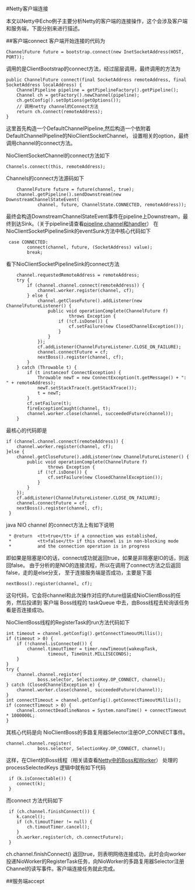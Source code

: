 #Netty客户端连接

本文以Netty中Echo例子主要分析Netty的客户端的连接操作，这个会涉及客户端和服务端，下面分别来进行描述。


##客户端connect
客户端开始连接的代码为
    
    ChannelFuture future = bootstrap.connect(new InetSocketAddress(HOST, PORT));

调用的是ClientBootstrap的connect方法，经过层层调用，最终调用的方法为

    public ChannelFuture connect(final SocketAddress remoteAddress, final SocketAddress localAddress) {    
        ChannelPipeline pipeline = getPipelineFactory().getPipeline();
        Channel ch = getFactory().newChannel(pipeline);
        ch.getConfig().setOptions(getOptions());
        // 调用netty channel的Connect方法
        return ch.connect(remoteAddress);
    }

这里首先构造一个DefaultChannelPipeline,然后构造一个依附着DefaultChannelPipeline的NioClientSocketChannel， 设置相关的option，最终调用channel的connect方法。

NioClientSocketChannel的connect方法如下

    Channels.connect(this, remoteAddress);

Channels的connect方法源码如下

        ChannelFuture future = future(channel, true);
        channel.getPipeline().sendDownstream(new DownstreamChannelStateEvent(
                channel, future, ChannelState.CONNECTED, remoteAddress));

最终会构造DownstreamChannelStateEvent事件在pipeline上Downstream，最终到达Sink。（关于pipeline请查看[pipeline,channel和handler](./channelHandler.md)）
在NioClientSocketPipelineSink的eventSunk方法中核心代码如下

     case CONNECTED:
            connect(channel, future, (SocketAddress) value);
            break;

看下NioClientSocketPipelineSink的connect方法

        channel.requestedRemoteAddress = remoteAddress;
        try {
            if (channel.channel.connect(remoteAddress)) {
                channel.worker.register(channel, cf);
            } else {
                channel.getCloseFuture().addListener(new ChannelFutureListener() {
                    public void operationComplete(ChannelFuture f)
                            throws Exception {
                        if (!cf.isDone()) {
                            cf.setFailure(new ClosedChannelException());
                        }
                    }
                });
                cf.addListener(ChannelFutureListener.CLOSE_ON_FAILURE);
                channel.connectFuture = cf;
                nextBoss().register(channel, cf);
            }
        } catch (Throwable t) {
            if (t instanceof ConnectException) {
                Throwable newT = new ConnectException(t.getMessage() + ": " + remoteAddress);
                newT.setStackTrace(t.getStackTrace());
                t = newT;
            }
            cf.setFailure(t);
            fireExceptionCaught(channel, t);
            channel.worker.close(channel, succeededFuture(channel));
        }

最核心的代码即是

    if (channel.channel.connect(remoteAddress)) {
        channel.worker.register(channel, cf);
    }else {
        channel.getCloseFuture().addListener(new ChannelFutureListener() {
            public void operationComplete(ChannelFuture f)
                    throws Exception {
                if (!cf.isDone()) {
                    cf.setFailure(new ClosedChannelException());
                }
            }
        });
        cf.addListener(ChannelFutureListener.CLOSE_ON_FAILURE);
        channel.connectFuture = cf;
        nextBoss().register(channel, cf);
     }

java NIO channel 的connect方法上有如下说明
    
     * @return  <tt>true</tt> if a connection was established,
     *          <tt>false</tt> if this channel is in non-blocking mode
     *          and the connection operation is in progress

即如果是阻塞是IO的话，connect成功就返回true，如果是非阻塞是IO的话，则返回false。
由于分析的是NIO的连接流程，所以在调用了connect方法之后返回false，走的是else分支，
至于连接服务端是否成功，主要是下面 

    nextBoss().register(channel, cf);

这句代码，它会将channel和此次操作对应的future组装成NioClientBoss的任务，然后投递到 客户端 Boss线程的 taskQueue 中去，由Boss线程去轮询该任务看是否连接成功。

NioClientBoss线程的RegisterTask的run方法代码如下
    
    int timeout = channel.getConfig().getConnectTimeoutMillis();
    if (timeout > 0) {
        if (!channel.isConnected()) {
            channel.timoutTimer = timer.newTimeout(wakeupTask,
                    timeout, TimeUnit.MILLISECONDS);
        }
    }
    try {
        channel.channel.register(
                boss.selector, SelectionKey.OP_CONNECT, channel);
    } catch (ClosedChannelException e) {
        channel.worker.close(channel, succeededFuture(channel));
    }
    int connectTimeout = channel.getConfig().getConnectTimeoutMillis();
    if (connectTimeout > 0) {
        channel.connectDeadlineNanos = System.nanoTime() + connectTimeout * 1000000L;
    }

其核心代码是向 NioClientBoss的多路复用器Selector注册OP_CONNECT事件。
    
    channel.channel.register(
                boss.selector, SelectionKey.OP_CONNECT, channel);

这样，在Client的Boss线程（相关请查看[Netty中的Boss和Worker](./bossAndWorker.md)） 处理的 processSelectedKeys 逻辑中就有如下代码

     if (k.isConnectable()) {
        connect(k);
     }

而connect 方法代码如下

     if (ch.channel.finishConnect()) {
        k.cancel();
        if (ch.timoutTimer != null) {
            ch.timoutTimer.cancel();
        }
        ch.worker.register(ch, ch.connectFuture);
     }

ch.channel.finishConnect() 返回true，则表明网络连接成功，此时会向worker投递NioWorker的RegisterTask任务，向NioWorker的多路复用器Selector注册Channel的读写事件。客户端连接任务就此完成。


##服务端accept










